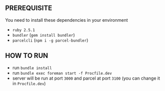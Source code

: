 ## PREREQUISITE

You need to install these dependencies in your environment

- `ruby 2.5.1`
- `bundler` (`gem install bundler`)
- `parcelcli` (`npm i -g parcel-bundler`)

## HOW TO RUN

- run `bundle install`
- run `bundle exec foreman start -f Procfile.dev`
- server will be run at port `3000` and parcel at port `3100` (you can change it in `Procfile.dev`)
